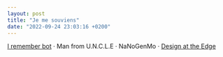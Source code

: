 ```yaml
---
layout: post
title: "Je me souviens"
date: "2022-09-24 23:03:16 +0200"
---
```


[I remember bot](/bots/iremember) · Man from U.N.C.L.E · NaNoGenMo · [Design at the Edge](ttps://www.youtube.com/watch?v=OuhdzeWq0J0)


